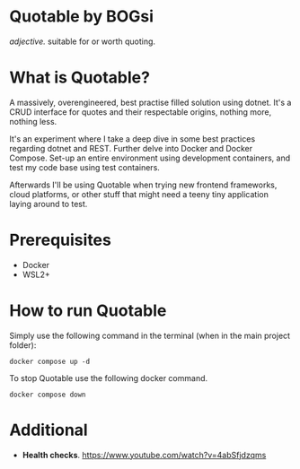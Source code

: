 # Quotable by BOGsi

_adjective._ 
	suitable for or worth quoting.


# What is Quotable?

A massively, overengineered, best practise filled solution using dotnet. It's a CRUD interface for quotes and their respectable origins, nothing more, nothing less. 

It's an experiment where I take a deep dive in some best practices regarding dotnet and REST. Further delve into Docker and Docker Compose. Set-up an entire environment using development containers, and test my code base using test containers. 

Afterwards I'll be using Quotable when trying new frontend frameworks, cloud platforms, or other stuff that might need a teeny tiny application laying around to test. 


# Prerequisites

* Docker
* WSL2+


# How to run Quotable

Simply use the following command in the terminal (when in the main project folder):

```
docker compose up -d
```


To stop Quotable use the following docker command.

```
docker compose down
```


# Additional

* **Health checks**. https://www.youtube.com/watch?v=4abSfjdzqms